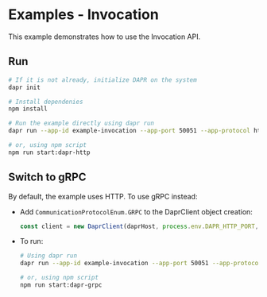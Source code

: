 # Examples - Invocation

This example demonstrates how to use the Invocation API.

## Run

```bash
# If it is not already, initialize DAPR on the system
dapr init

# Install dependenies
npm install

# Run the example directly using dapr run
dapr run --app-id example-invocation --app-port 50051 --app-protocol http npm run start

# or, using npm script
npm run start:dapr-http
```

## Switch to gRPC

By default, the example uses HTTP. To use gRPC instead:

- Add `CommunicationProtocolEnum.GRPC` to the DaprClient object creation:

  ```typescript
  const client = new DaprClient(daprHost, process.env.DAPR_HTTP_PORT, CommunicationProtocolEnum.GRPC);
  ```

- To run:

  ```bash
  # Using dapr run
  dapr run --app-id example-invocation --app-port 50051 --app-protocol grpc npm run start

  # or, using npm script
  npm run start:dapr-grpc
  ```